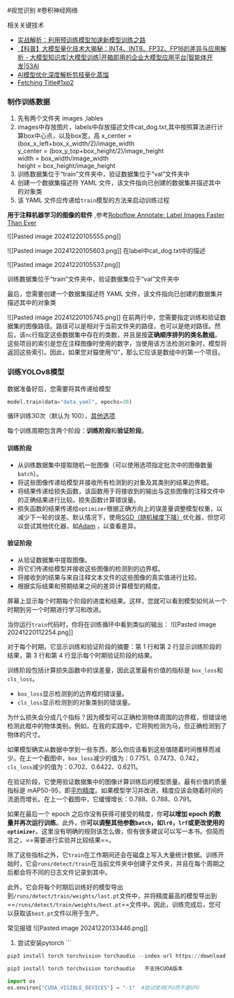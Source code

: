 #视觉识别 #卷积神经网络


相关关键技术
- [实战解析：利用预训练模型加速新模型训练之路](https://cloud.baidu.com/article/3336258)
- [【科普】大模型量化技术大揭秘：INT4、INT8、FP32、FP16的差异与应用解析 - 大模型知识库|大模型训练|开箱即用的企业大模型应用平台|智能体开发|53AI](https://www.53ai.com/news/LargeLanguageModel/2024071736920.html#:~:text=%E7%9A%84%E5%85%BC%E5%AE%B9%E6%80%A7%E3%80%82-,INT8%E9%87%8F%E5%8C%96,%E5%AD%98%E5%82%A8%E5%92%8C%E8%AE%A1%E7%AE%97%E7%9A%84%E9%9C%80%E6%B1%82%E3%80%82)
- [AI模型优化深度解析剪枝量化蒸馏](https://cloud.baidu.com/article/3368694)
- [Fetching Title#1xp2](https://docs.ultralytics.com/zh/guides/yolo-performance-metrics/)

### 制作训练数据


1. 先有两个文件夹 images ,lables 
2. images中存放图片，labels中存放描述文件cat_dog.txt,其中按照算法进行计算box中心点，以及box宽，高
   x_center = (box_x_left+box_x_width/2)/image_width  
	y_center = (box_y_top+box_height/2)/image_height  
	width = box_width/image_width  
	height = box_height/image_height
3. 训练数据集位于“train”文件夹中，验证数据集位于“val”文件夹中
4. 创建一个数据集描述符 YAML 文件，该文件指向已创建的数据集并描述其中的对象类
5. 该 YAML 文件应传递给`train`模型的方法来启动训练过程

**用于注释机器学习的图像的软件** ,参考[Roboflow Annotate: Label Images Faster Than Ever](https://roboflow.com/annotate)


![[Pasted image 20241220105555.png]]

![[Pasted image 20241220105603.png]] 
在label中cat_dog.txt中的描述




![[Pasted image 20241220105537.png]]

训练数据集位于“train”文件夹中，验证数据集位于“val”文件夹中



最后，您需要创建一个数据集描述符 YAML 文件，该文件指向已创建的数据集并描述其中的对象类

![[Pasted image 20241220105745.png]]
在前两行中，您需要指定训练和验证数据集的图像路径。路径可以是相对于当前文件夹的路径，也可以是绝对路径。然后，该`nc`行指定这些数据集中存在的类数，并且是按**正确顺序排列的类名数组**。这些项目的索引是您在注释图像时使用的数字，当使用该方法检测对象时，模型将返回这些索引。因此，如果您对猫使用“0”，那么它应该是数组中的第一个项目。 


### 训练YOLOv8模型

数据准备好后，您需要将其传递给模型
```python
model.train(data="data.yaml", epochs=30)
```

循环训练30次（默认为 100），[其他选项](https://docs.ultralytics.com/zh/modes/train/#arguments)

每个训练周期包含两个阶段：**训练阶段**和**验证阶段**。

#### 训练阶段
- 从训练数据集中提取随机一批图像（可以使用选项指定批次中的图像数量`batch`）。
- 将这些图像传递给模型并接收所有检测到的对象及其类别的结果边界框。
- 将结果传递给损失函数，该函数用于将接收到的输出与这些图像的注释文件中的正确结果进行比较。损失函数计算错误量。
- 损失函数的结果传递给`optimizer`根据正确方向上的误差量调整模型权重，以减少下一轮的误差。默认情况下，使用[SGD（随机梯度下降）](https://towardsdatascience.com/stochastic-gradient-descent-clearly-explained-53d239905d31)优化器，但您可以尝试其他优化器，如[Adam](https://www.linkedin.com/pulse/understanding-adam-optimizer-gradient-descent-evan-dunbar/) ，以查看差异。
#### 验证阶段
- 从验证数据集中提取图像。
- 将它们传递给模型并接收这些图像的检测到的边界框。
- 将接收到的结果与来自注释文本文件的这些图像的真实值进行比较。
- 根据实际结果和预期结果之间的差异计算模型的精度。

屏幕上显示每个时期每个阶段的进度和结果。这样，您就可以看到模型如何从一个时期到另一个时期进行学习和改进。

当你运行`train`代码时，你将在训练循环中看到类似的输出：
![[Pasted image 20241220112254.png]]

对于每个时期，它显示训练和验证阶段的摘要：第 1 行和第 2 行显示训练阶段的结果，第 3 行和第 4 行显示每个时期验证阶段的结果。

训练阶段包括计算损失函数中的误差量，因此这里最有价值的指标是 `box_loss`和`cls_loss`。

- `box_loss`显示检测到的边界框的错误量。
- `cls_loss`显示检测到的对象类别的错误量。

为什么损失会分成几个指标？因为模型可以正确检测物体周围的边界框，但错误地检测此框中的物体类别。例如，在我的实践中，它将狗检测为马，但正确检测到了物体的尺寸。

如果模型确实从数据中学到一些东西，那么你应该看到这些值随着时间推移而减少。在上一个截图中，`box_loss`减少的值为：0.7751、0.7473、0.742，`cls_loss`减少的值为：0.702、0.6422、0.6211。

在验证阶段，它使用验证数据集中的图像计算训练后的模型质量。最有价值的质量指标是 mAP50-95，即[平均精度](https://www.v7labs.com/blog/mean-average-precision)。如果模型学习并改进，精度应该会随着时间的流逝而增长。在上一个截图中，它缓慢增长：0.788、0.788、0.791。

如果在最后一个 epoch 之后你没有获得可接受的精度，你**可以增加 epoch 的数量并再次运行训练**。此外，你**可以调整其他参数`batch`，如`lr0`，`lrf`或更改使用的`optimizer`**。这里没有明确的规则该怎么做，但有很多建议可以写一本书。但简而言之，==需要进行实验并比较结果==。

除了这些指标之外，它`train`在工作期间还会在磁盘上写入大量统计数据。训练开始时，它会`runs/detect/train`在当前文件夹中创建子文件夹，并且在每个周期之后都会将不同的日志文件记录到其中。

此外，它会将每个时期后训练好的模型导出到`/runs/detect/train/weights/last.pt`文件中，并将精度最高的模型导出到==`/runs/detect/train/weights/best.pt`==文件中。因此，训练完成后，您可以获取该`best.pt`文件以用于生产。


常见报错
![[Pasted image 20241220133446.png]]
1. 尝试安装pytorch ```
```python
pip3 install torch torchvision torchaudio --index-url https://download.pytorch.org/whl/cu118 

pip3 install torch torchvision torchaudio   不支持CUDA版本

```

```python
import os 
os.environ["CUDA_VISIBLE_DEVICES"] = "-1"  #尝试使用CPU而不是GPU
```



